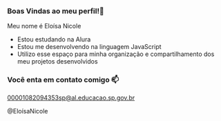 ### Boas Vindas ao meu perfil!🤎

Meu nome é Eloísa Nicole

- Estou estudando na Alura
- Estou me desenvolvendo na linguagem JavaScript
- Utilizo esse espaço para minha organização e compartilhamento dos meu projetos desenvolvidos

 ### Você enta em contato comigo 📫

 00001082094353sp@al.educacao.sp.gov.br

 @EloísaNicole
